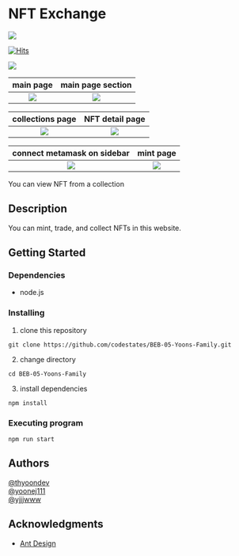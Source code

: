 # NFT Exchange

![](https://user-images.githubusercontent.com/64685759/184427608-35cb621d-7608-425e-a2ff-b8f3b3094c3a.png)

[![Hits](https://hits.sh/github.com/codestates/BEB-05-Yoons-Family.svg)](https://hits.sh/github.com/codestates/BEB-05-Yoons-Family/)

<!-- Simple overview of use/purpose. -->

![](https://user-images.githubusercontent.com/64685759/184424705-a907f219-6525-4a7e-b792-ace6f8f013c2.png)

|                                                 main page                                                  |                                             main page section                                              |
| :--------------------------------------------------------------------------------------------------------: | :--------------------------------------------------------------------------------------------------------: |
| ![](https://user-images.githubusercontent.com/64685759/184424157-f466eb9d-5cb9-4e52-9685-e09d003ea928.png) | ![](https://user-images.githubusercontent.com/64685759/184424181-bdd41d0c-4000-4f2b-b2b6-0c60faefe648.png) |

|                                              collections page                                              |                                              NFT detail page                                               |
| :--------------------------------------------------------------------------------------------------------: | :--------------------------------------------------------------------------------------------------------: |
| ![](https://user-images.githubusercontent.com/64685759/184424174-68baf827-3e50-4ca5-be0d-291f5d59ccc0.png) | ![](https://user-images.githubusercontent.com/64685759/184424166-1a23e791-5d75-49e8-9072-7ec4332dbb41.png) |

|                                        connect metamask on sidebar                                         |                                                 mint page                                                  |
| :--------------------------------------------------------------------------------------------------------: | :--------------------------------------------------------------------------------------------------------: |
| ![](https://user-images.githubusercontent.com/64685759/184424173-4590f5d6-c7e3-48c5-9ae5-4bbf76361bd4.png) | ![](https://user-images.githubusercontent.com/64685759/184424169-d44e4270-a044-4541-8d55-27a24c3e9c73.png) |

You can view NFT from a collection

## Description

<!-- An in-depth paragraph about your project and overview of use. -->

You can mint, trade, and collect NFTs in this website.

## Getting Started

### Dependencies

<!-- * Describe any prerequisites, libraries, OS version, etc., needed before installing program. -->

- node.js

### Installing

<!-- * How/where to download your program
* Any modifications needed to be made to files/folders -->

1. clone this repository

```
git clone https://github.com/codestates/BEB-05-Yoons-Family.git
```

2. change directory

```
cd BEB-05-Yoons-Family
```

3. install dependencies

```
npm install
```

### Executing program

<!-- * How to run the program
* Step-by-step bullets -->

```
npm run start
```

<!-- ## Help

Any advise for common problems or issues.
```
command to run if program contains helper info
``` -->

## Authors

[@thyoondev](https://github.com/thyoondev)  
[@yoonej111](https://github.com/yoonej111)  
[@yjjjwww](https://github.com/yjjjwww)

<!-- Contributors names and contact info

ex. Dominique Pizzie
ex. [@DomPizzie](https://twitter.com/dompizzie) -->

<!-- ## Version History

* 0.2
    * Various bug fixes and optimizations
    * See [commit change]() or See [release history]()
* 0.1
    * Initial Release -->

<!-- ## License

This project is licensed under the [NAME HERE] License - see the LICENSE.md file for details -->

## Acknowledgments

<!-- Inspiration, code snippets, etc. -->

- [Ant Design](https://ant.design/)
